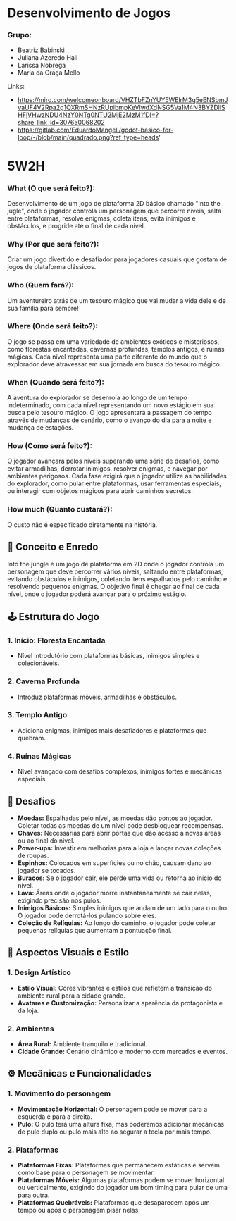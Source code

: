 # Desenvolvimento de Jogos 
### Grupo: 
* Beatriz Babinski
* Juliana Azeredo Hall
* Larissa Nobrega
* Maria da Graça Mello 

Links: 
- https://miro.com/welcomeonboard/VHZTbFZnYUY5WElrM3g5eENSbmJvaUF4V2Rpa2g1QXRmSHNzRUpibmpKeVlwdXdNSG5Va1M4N3BYZDllSHFjVHwzNDU4NzY0NTg0NTU2MjE2MzM1fDI=?share_link_id=307650068202
- https://gitlab.com/EduardoMangeli/godot-basico-for-loop/-/blob/main/quadrado.png?ref_type=heads'


# 5W2H
### What (O que será feito?):
Desenvolvimento de um jogo de plataforma 2D básico chamado "Into the jugle", onde o jogador controla um personagem que percorre níveis, salta entre plataformas, resolve enigmas, coleta itens, evita inimigos e obstáculos, e progride até o final de cada nível.

###  Why (Por que será feito?):
Criar um jogo divertido e desafiador para jogadores casuais que gostam de jogos de plataforma clássicos.

###  Who (Quem fará?):
Um aventureiro atrás de um tesouro mágico que vai mudar a vida dele e de sua família para sempre!

###  Where (Onde será feito?):
O jogo se passa em uma variedade de ambientes exóticos e misteriosos, como florestas encantadas, cavernas profundas, templos antigos, e ruínas mágicas. Cada nível representa uma parte diferente do mundo que o explorador deve atravessar em sua jornada em busca do tesouro mágico.

###  When (Quando será feito?):
A aventura do explorador se desenrola ao longo de um tempo indeterminado, com cada nível representando um novo estágio em sua busca pelo tesouro mágico. O jogo apresentará a passagem do tempo através de mudanças de cenário, como o avanço do dia para a noite e mudança de estações.

###  How (Como será feito?):
O jogador avançará pelos níveis superando uma série de desafios, como evitar armadilhas, derrotar inimigos, resolver enigmas, e navegar por ambientes perigosos. Cada fase exigirá que o jogador utilize as habilidades do explorador, como pular entre plataformas, usar ferramentas especiais, ou interagir com objetos mágicos para abrir caminhos secretos.

###  How much (Quanto custará?):
O custo não é especificado diretamente na história.



## 📜 Conceito e Enredo

Into the jungle é um jogo de plataforma em 2D onde o jogador controla um personagem que deve percorrer vários níveis, saltando entre plataformas, evitando obstáculos e inimigos, coletando itens espalhados pelo caminho e resolvendo pequenos enigmas. O objetivo final é chegar ao final de cada nível, onde o jogador poderá avançar para o próximo estágio.

## 🕹️ Estrutura do Jogo

### 1. Início: Floresta Encantada
- Nível introdutório com plataformas básicas, inimigos simples e colecionáveis.


### 2. Caverna Profunda
- Introduz plataformas móveis, armadilhas e obstáculos.

### 3. Templo Antigo
- Adiciona enigmas, inimigos mais desafiadores e plataformas que quebram.

### 4. Ruínas Mágicas
- Nível avançado com desafios complexos, inimigos fortes e mecânicas especiais.

## 🧩 Desafios

- **Moedas:** Espalhadas pelo nível, as moedas dão pontos ao jogador. Coletar todas as moedas de um nível pode desbloquear recompensas.
- **Chaves:**  Necessárias para abrir portas que dão acesso a novas áreas ou ao final do nível.
- **Power-ups:** Investir em melhorias para a loja e lançar novas coleções de roupas.
- **Espinhos:** Colocados em superfícies ou no chão, causam dano ao jogador se tocados.
- **Buracos:** Se o jogador cair, ele perde uma vida ou retorna ao início do nível.
- **Lava:** Áreas onde o jogador morre instantaneamente se cair nelas, exigindo precisão nos pulos.
- **Inimigos Básicos:** Simples inimigos que andam de um lado para o outro. O jogador pode derrotá-los pulando sobre eles.
- **Coleção de Relíquias:** Ao longo do caminho, o jogador pode coletar pequenas relíquias que aumentam a pontuação final.


## 🎨 Aspectos Visuais e Estilo

### 1. Design Artístico
- **Estilo Visual:** Cores vibrantes e estilos que refletem a transição do ambiente rural para a cidade grande.
- **Avatares e Customização:** Personalizar a aparência da protagonista e da loja.

### 2. Ambientes
- **Área Rural:** Ambiente tranquilo e tradicional.
- **Cidade Grande:** Cenário dinâmico e moderno com mercados e eventos.

## ⚙️ Mecânicas e Funcionalidades

### 1. Movimento do personagem
- **Movimentação Horizontal:** O personagem pode se mover para a esquerda e para a direita.
- **Pulo:** O pulo terá uma altura fixa, mas poderemos adicionar mecânicas de pulo duplo ou pulo mais alto ao segurar a tecla por mais tempo.

### 2. Plataformas
- **Plataformas Fixas:** Plataformas que permanecem estáticas e servem como base para o personagem se movimentar.
- **Plataformas Móveis:**  Algumas plataformas podem se mover horizontal ou verticalmente, exigindo do jogador um bom timing para pular de uma para outra.
- **Plataformas Quebráveis:** Plataformas que desaparecem após um tempo ou após o personagem pisar nelas.

  
